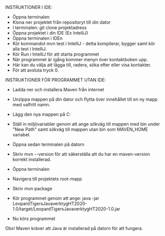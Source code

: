 INSTRUKTIONER I IDE:
- Öppna terminalen
- Klona ner projektet från repositoryt till din dator
- I terminalen: git clone projektadress 
- Öppna projektet i din IDE (Ex IntelliJ)
- Öppna terminalen i IDEn
- Kör kommandot mvn test i IntelliJ - detta kompilerar, bygger samt kör alla test i IntelliJ.
- Kör Run i IntelliJ för att starta programmet
- När programmet är igång kommer menyn över kontaktboken upp.
- Här kan du välja att lägga till, radera, söka efter eller visa kontakter. 
- För att avsluta tryck 0.

INSTRUKTIONER FÖR PROGRAMMET UTAN IDE:
- Ladda ner och installera Maven från internet
- Unzippa mappen på din dator och flytta över innehållet till en ny mapp med valfritt namn.
- Lägg den nya mappen på C:
- Ställ in miljövariabler genom att ange sökväg till mappen med bin under "New Path" samt sökväg till mappen utan bin som MAVEN_HOME variabel. 
- Öppna sedan terminalen på datorn
- Skriv mvn --version för att säkerställa att du har en maven-version korrekt installerad. 

- Öppna terminalen
- Navigera till projektets root-mapp
- Skriv mvn package
- Kör programmet genom att ange: java -jar LeopardTigersJavaverktygHT2020-1.0/target/LeopardTigersJavaverktygHT2020-1.0.jar
- Nu körs programmet


Obs! Maven kräver att Java är installerad på datorn för att fungera.
